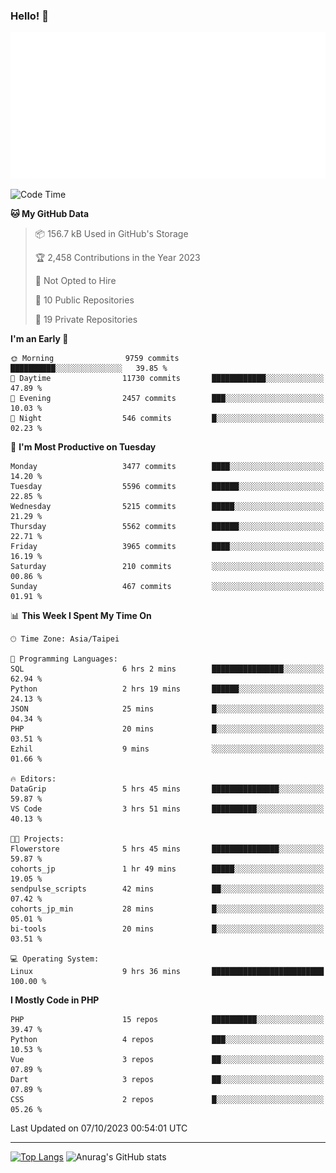 ### Hello! 👋

![Metrics](/metrics.classic.svg)

<!--START_SECTION:waka-->
![Code Time](http://img.shields.io/badge/Code%20Time-677%20hrs%2021%20mins-blue)

**🐱 My GitHub Data** 

> 📦 156.7 kB Used in GitHub's Storage 
 > 
> 🏆 2,458 Contributions in the Year 2023
 > 
> 🚫 Not Opted to Hire
 > 
> 📜 10 Public Repositories 
 > 
> 🔑 19 Private Repositories 
 > 
**I'm an Early 🐤** 

```text
🌞 Morning                9759 commits        ██████████░░░░░░░░░░░░░░░   39.85 % 
🌆 Daytime                11730 commits       ████████████░░░░░░░░░░░░░   47.89 % 
🌃 Evening                2457 commits        ███░░░░░░░░░░░░░░░░░░░░░░   10.03 % 
🌙 Night                  546 commits         █░░░░░░░░░░░░░░░░░░░░░░░░   02.23 % 
```
📅 **I'm Most Productive on Tuesday** 

```text
Monday                   3477 commits        ████░░░░░░░░░░░░░░░░░░░░░   14.20 % 
Tuesday                  5596 commits        ██████░░░░░░░░░░░░░░░░░░░   22.85 % 
Wednesday                5215 commits        █████░░░░░░░░░░░░░░░░░░░░   21.29 % 
Thursday                 5562 commits        ██████░░░░░░░░░░░░░░░░░░░   22.71 % 
Friday                   3965 commits        ████░░░░░░░░░░░░░░░░░░░░░   16.19 % 
Saturday                 210 commits         ░░░░░░░░░░░░░░░░░░░░░░░░░   00.86 % 
Sunday                   467 commits         ░░░░░░░░░░░░░░░░░░░░░░░░░   01.91 % 
```


📊 **This Week I Spent My Time On** 

```text
🕑︎ Time Zone: Asia/Taipei

💬 Programming Languages: 
SQL                      6 hrs 2 mins        ████████████████░░░░░░░░░   62.94 % 
Python                   2 hrs 19 mins       ██████░░░░░░░░░░░░░░░░░░░   24.13 % 
JSON                     25 mins             █░░░░░░░░░░░░░░░░░░░░░░░░   04.34 % 
PHP                      20 mins             █░░░░░░░░░░░░░░░░░░░░░░░░   03.51 % 
Ezhil                    9 mins              ░░░░░░░░░░░░░░░░░░░░░░░░░   01.66 % 

🔥 Editors: 
DataGrip                 5 hrs 45 mins       ███████████████░░░░░░░░░░   59.87 % 
VS Code                  3 hrs 51 mins       ██████████░░░░░░░░░░░░░░░   40.13 % 

🐱‍💻 Projects: 
Flowerstore              5 hrs 45 mins       ███████████████░░░░░░░░░░   59.87 % 
cohorts_jp               1 hr 49 mins        █████░░░░░░░░░░░░░░░░░░░░   19.05 % 
sendpulse_scripts        42 mins             ██░░░░░░░░░░░░░░░░░░░░░░░   07.42 % 
cohorts_jp_min           28 mins             █░░░░░░░░░░░░░░░░░░░░░░░░   05.01 % 
bi-tools                 20 mins             █░░░░░░░░░░░░░░░░░░░░░░░░   03.51 % 

💻 Operating System: 
Linux                    9 hrs 36 mins       █████████████████████████   100.00 % 
```

**I Mostly Code in PHP** 

```text
PHP                      15 repos            ██████████░░░░░░░░░░░░░░░   39.47 % 
Python                   4 repos             ███░░░░░░░░░░░░░░░░░░░░░░   10.53 % 
Vue                      3 repos             ██░░░░░░░░░░░░░░░░░░░░░░░   07.89 % 
Dart                     3 repos             ██░░░░░░░░░░░░░░░░░░░░░░░   07.89 % 
CSS                      2 repos             █░░░░░░░░░░░░░░░░░░░░░░░░   05.26 % 
```




 Last Updated on 07/10/2023 00:54:01 UTC
<!--END_SECTION:waka-->

<hr>

<span style="display:inline-block">[![Top Langs](https://github-readme-stats.vercel.app/api/top-langs/?username=maureendadap&layout=compact&theme=transparent)](https://github.com/anuraghazra/github-readme-stats)</span>
<span style="display:inline-block">![Anurag's GitHub stats](https://github-readme-stats.vercel.app/api?username=maureendadap&show_icons=true&theme=transparent&count_private=true)</span>

<!--
**MaureenDadap/maureendadap** is a ✨ _special_ ✨ repository because its `README.md` (this file) appears on your GitHub profile.

Here are some ideas to get you started:

- 🔭 I’m currently working on ...
- 🌱 I’m currently learning ...
- 👯 I’m looking to collaborate on ...
- 🤔 I’m looking for help with ...
- 💬 Ask me about ...
- 📫 How to reach me: ...
- 😄 Pronouns: ...
- ⚡ Fun fact: ...
-->

